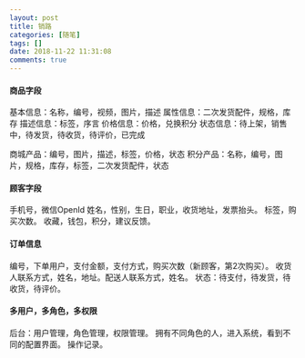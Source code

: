```yaml
---
layout: post
title: 销路
categories: [随笔]
tags: []
date: 2018-11-22 11:31:08
comments: true
---
```


#### 商品字段

基本信息：名称，编号，视频，图片，描述
属性信息：二次发货配件，规格，库存
描述信息：标签，序言
价格信息：价格，兑换积分
状态信息：待上架，销售中，待发货，待收货，待评价，已完成

商城产品：编号，图片，描述，标签，价格，状态
积分产品：名称，编号，图片，规格，库存，标签，二次发货配件，状态

#### 顾客字段

手机号，微信OpenId
姓名，性别，生日，职业，收货地址，发票抬头。
标签，购买次数。
收藏，钱包，积分，建议反馈。

#### 订单信息
编号，下单用户，支付金额，支付方式，购买次数（新顾客，第2次购买）。
收货人联系方式，姓名，地址。配送人联系方式，姓名。
状态：待支付，待发货，待收货，待评价。

#### 多用户，多角色，多权限

后台：用户管理，角色管理，权限管理。
拥有不同角色的人，进入系统，看到不同的配置界面。
操作记录。


